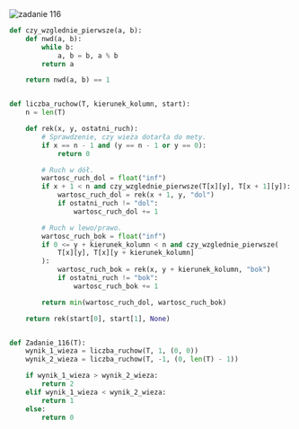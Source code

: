 <picture>
  <source srcset="../../srt/zbior_zadan/116.png" media="(prefers-color-scheme: light)">
  <source srcset="../../srt/zbior_zadan/black_116.png" media="(prefers-color-scheme: dark)">
  <img src="../../srt/zbior_zadan/black_116.png" alt="zadanie 116">
</picture>

```python
def czy_wzglednie_pierwsze(a, b):
    def nwd(a, b):
        while b:
            a, b = b, a % b
        return a

    return nwd(a, b) == 1


def liczba_ruchow(T, kierunek_kolumn, start):
    n = len(T)

    def rek(x, y, ostatni_ruch):
        # Sprawdzenie, czy wieża dotarła do mety.
        if x == n - 1 and (y == n - 1 or y == 0):
            return 0

        # Ruch w dół.
        wartosc_ruch_dol = float("inf")
        if x + 1 < n and czy_wzglednie_pierwsze(T[x][y], T[x + 1][y]):
            wartosc_ruch_dol = rek(x + 1, y, "dol")
            if ostatni_ruch != "dol":
                wartosc_ruch_dol += 1

        # Ruch w lewo/prawo.
        wartosc_ruch_bok = float("inf")
        if 0 <= y + kierunek_kolumn < n and czy_wzglednie_pierwsze(
            T[x][y], T[x][y + kierunek_kolumn]
        ):
            wartosc_ruch_bok = rek(x, y + kierunek_kolumn, "bok")
            if ostatni_ruch != "bok":
                wartosc_ruch_bok += 1

        return min(wartosc_ruch_dol, wartosc_ruch_bok)

    return rek(start[0], start[1], None)


def Zadanie_116(T):
    wynik_1_wieza = liczba_ruchow(T, 1, (0, 0))
    wynik_2_wieza = liczba_ruchow(T, -1, (0, len(T) - 1))

    if wynik_1_wieza > wynik_2_wieza:
        return 2
    elif wynik_1_wieza < wynik_2_wieza:
        return 1
    else:
        return 0



```

